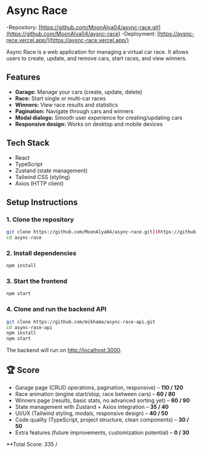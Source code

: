 # Async Race

-Repository: [https://github.com/MoonAlya04/async-race.git](https://github.com/MoonAlya04/aysnc-race)
-Deployment: [https://aysnc-rece.vercel.app/](https://aysnc-race.vercel.app/)

Async Race is a web application for managing a virtual car race. It allows users to create, update, and remove cars, start races, and view winners.

## Features

- **Garage:** Manage your cars (create, update, delete)
- **Race:** Start single or multi-car races
- **Winners:** View race results and statistics
- **Pagination:** Navigate through cars and winners
- **Modal dialogs:** Smooth user experience for creating/updating cars
- **Responsive design:** Works on desktop and mobile devices

## Tech Stack

- React
- TypeScript
- Zustand (state management)
- Tailwind CSS (styling)
- Axios (HTTP client)

## Setup Instructions

### 1. Clone the repository

```bash
git clone https://github.com/MoonAlya04/async-race.git](https://github.com/MoonAlya04/aysnc-race)
cd async-race
```

### 2. Install dependencies

```bash
npm install
```

### 3. Start the frontend

```bash
npm start
```

### 4. Clone and run the backend API

```bash
git clone https://github.com/mikhama/async-race-api.git
cd async-race-api
npm install
npm start
```

The backend will run on [http://localhost:3000](http://localhost:3000).


## 🏆 Score

- Garage page (CRUD operations, pagination, responsive) – **110 / 120**
- Race animation (engine start/stop, race between cars) – **60 / 80**
- Winners page (results, basic stats, no advanced sorting yet) – **60 / 90**
- State management with Zustand + Axios integration – **35 / 40**
- UI/UX (Tailwind styling, modals, responsive design) – **40 / 50**
- Code quality (TypeScript, project structure, clean components) – **30 / 50**
- Extra features (future improvements, customization potential) – **0 / 30**

\*\*Total Score: 335 /
